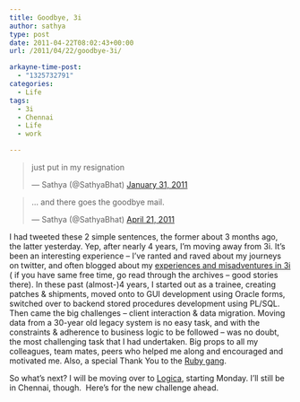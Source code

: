 ```yaml
---
title: Goodbye, 3i
author: sathya
type: post
date: 2011-04-22T08:02:43+00:00
url: /2011/04/22/goodbye-3i/

arkayne-time-post:
  - "1325732791"
categories:
  - Life
tags:
  - 3i
  - Chennai
  - Life
  - work

---
```

<blockquote class="twitter-tweet" data-width="550">
  <p lang="en" dir="ltr">
    just put in my resignation
  </p>
  
  <p>
    &mdash; Sathya (@SathyaBhat) <a href="https://twitter.com/SathyaBhat/status/32034160960868352">January 31, 2011</a>
  </p>
</blockquote>



<blockquote class="twitter-tweet" data-width="550">
  <p lang="en" dir="ltr">
    &#8230; and there goes the goodbye mail.
  </p>
  
  <p>
    &mdash; Sathya (@SathyaBhat) <a href="https://twitter.com/SathyaBhat/status/61016899697393664">April 21, 2011</a>
  </p>
</blockquote>



I had tweeted these 2 simple sentences, the former about 3 months ago, the latter yesterday. Yep, after nearly 4 years, I&#8217;m moving away from 3i. It&#8217;s been an interesting experience &#8211; I&#8217;ve ranted and raved about my journeys on twitter, and often blogged about my <a href="http://sathyabh.at/tag/3i/" target="_blank">experiences and misadventures in 3i</a> ( if you have same free time, go read through the archives &#8211; good stories there). In these past (almost-)4 years, I started out as a trainee, creating patches & shipments, moved onto to GUI development using Oracle forms, switched over to backend stored procedures development using PL/SQL. Then came the big challenges &#8211; client interaction & data migration. Moving data from a 30-year old legacy system is no easy task, and with the constraints & adherence to business logic to be followed &#8211; was no doubt, the most challenging task that I had undertaken. Big props to all my colleagues, team mates, peers who helped me along and encouraged and motivated me. Also, a special Thank You to the [Ruby gang][1].

So what&#8217;s next? I will be moving over to <a href="http://en.wikipedia.org/wiki/Logica" target="_blank">Logica</a>, starting Monday. I&#8217;ll still be in Chennai, though.  Here&#8217;s for the new challenge ahead.

 [1]: http://bit.ly/ehTBvU
